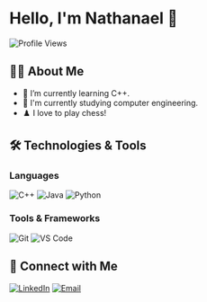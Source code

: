 # Hello, I'm Nathanael 👋

![Profile Views](https://komarev.com/ghpvc/?username=nathanaeljack&color=blue)

## 👨‍💻 About Me

<!-- - 🔭 I’m currently working on [Your Project/Specialty] -->
- 🌱 I’m currently learning C++.
- 📝 I'm currently studying computer engineering.
- ♟️ I love to play chess!
<!-- - 👯 I’m looking to collaborate on [Project/Tech Stack] -->
<!-- - 💬 Ask me about [Topics/Skills] -->
<!-- - 📫 How to reach me: [Your Email/LinkedIn/Twitter] -->
<!-- - ⚡ Fun fact: [Interesting Fact About You] -->

## 🛠️ Technologies & Tools

### Languages
![C++](https://img.shields.io/badge/C++-00599C?style=for-the-badge&logo=cplusplus&logoColor=white)
![Java](https://img.shields.io/badge/Java-007396?style=for-the-badge&logo=java&logoColor=white)
![Python](https://img.shields.io/badge/Python-3670A0?style=for-the-badge&logo=python&logoColor=ffdd54)

### Tools & Frameworks
![Git](https://img.shields.io/badge/Git-F05032?style=for-the-badge&logo=git&logoColor=white)
![VS Code](https://img.shields.io/badge/VS%20Code-007ACC?style=for-the-badge&logo=visual-studio-code&logoColor=white)

<!--
## 📈 GitHub Stats

![Your GitHub stats](https://github-readme-stats.vercel.app/api?username=yourusername&show_icons=true&theme=radical)
-->

## 🔗 Connect with Me

[![LinkedIn](https://img.shields.io/badge/LinkedIn-0077B5?style=for-the-badge&logo=linkedin&logoColor=white)](https://linkedin.com/in/nathanael-luke-ab30a3225)
[![Email](https://img.shields.io/badge/Email-D14836?style=for-the-badge&logo=gmail&logoColor=white)](mailto:youremail@example.com)

<!--
**nathanaeljack/nathanaeljack** is a ✨ _special_ ✨ repository because its `README.md` (this file) appears on your GitHub profile.

Here are some ideas to get you started:

- 🔭 I’m currently working on ...
- 🌱 I’m currently learning ...
- 👯 I’m looking to collaborate on ...
- 🤔 I’m looking for help with ...
- 💬 Ask me about ...
- 📫 How to reach me: ...
- 😄 Pronouns: ...
- ⚡ Fun fact: ...
-->
